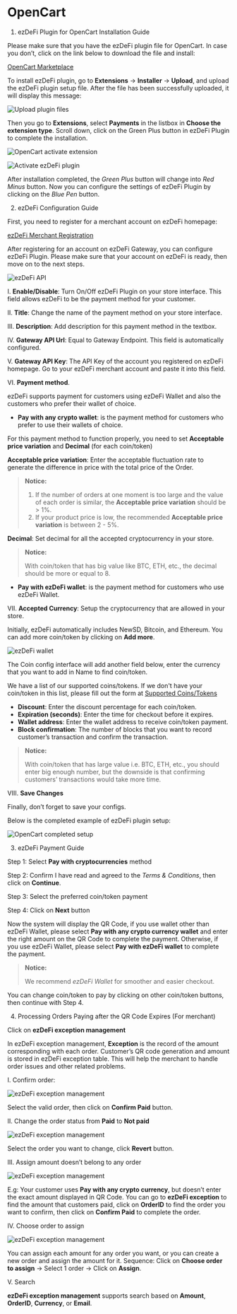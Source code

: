 # OpenCart
1. ezDeFi Plugin for OpenCart Installation Guide

Please make sure that you have the ezDeFi plugin file for OpenCart. In case you don’t, click on the link below to download the file and install:

[OpenCart Marketplace](https://www.opencart.com/index.php?route=marketplace/extension/info&extension_id=38282&filter_search=ezdefi)

To install ezDeFi plugin, go to **Extensions** -> **Installer** -> **Upload**, and upload the ezDeFi plugin setup file. After the file has been successfully uploaded, it will display this message:

![Upload plugin files](../../img/oc-upload.png "Upload plugin files")

Then you go to **Extensions**, select **Payments** in the listbox in **Choose the extension type**. Scroll down, click on the Green Plus button in ezDeFi Plugin to complete the installation.

![OpenCart activate extension](../../img/oc-payment.png "OpenCart activate extension")

![Activate ezDeFi plugin](../../img/oc-ezdefi-actv.png "Activate ezDeFi plugin")

After installation completed, the *Green Plus* button will change into *Red Minus* button. Now you can configure the settings of ezDeFi Plugin by clicking on the *Blue Pen* button.

2. ezDeFi Configuration Guide

First, you need to register for a merchant account on ezDeFi homepage:

[ezDeFi Merchant Registration](https://merchant.ezdefi.com/)

After registering for an account on ezDeFi Gateway, you can configure ezDeFi Plugin. Please make sure that your account on ezDeFi is ready, then move on to the next steps.

![ezDeFi API](../../img/oc-api.png "ezDeFi API")

I. **Enable/Disable**: Turn On/Off ezDeFi Plugin on your store interface. This field allows ezDeFi to be the payment method for your customer.

II. **Title**: Change the name of the payment method on your store interface.

III. **Description**: Add description for this payment method in the textbox.

IV. **Gateway API Url**: Equal to Gateway Endpoint. This field is automatically configured.

V. **Gateway API Key**: The API Key of the account you registered on ezDeFi homepage. Go to your ezDeFi merchant account and paste it into this field.

VI. **Payment method**.

ezDeFi supports payment for customers using ezDeFi Wallet and also the customers who prefer their wallet of choice.
* **Pay with any crypto wallet**: is the payment method for customers who prefer to use their wallets of choice.

For this payment method to function properly, you need to set **Acceptable price variation** and **Decimal** (for each coin/token)

**Acceptable price variation**: Enter the acceptable fluctuation rate to generate the difference in price with the total price of the Order.

> **Notice:**
> 1. If the number of orders at one moment is too large  and the value of each order is similar, the **Acceptable price variation** should be > 1%.
> 2. If your product price is low, the recommended **Acceptable price variation** is between 2 - 5%.

**Decimal**: Set decimal for all the accepted cryptocurrency in your store.

> **Notice:** 
> 
> With coin/token that has big value like BTC, ETH, etc., the decimal should be more or equal to 8.

* **Pay with ezDeFi wallet**: is the payment method for customers who use ezDeFi Wallet.

VII. **Accepted Currency**: Setup the cryptocurrency that are allowed in your store.

Initially, ezDeFi automatically includes NewSD, Bitcoin, and Ethereum. You can add more coin/token by clicking on **Add more**.

![ezDeFi wallet](../../img/oc-wallet.png)

The Coin config interface will add another field below, enter the currency that you want to add in Name to find coin/token.

We have a list of our supported coins/tokens. If we don't have your coin/token in this list, please fill out the form at [Supported Coins/Tokens](https://ezdefi.com/news/supported-coins-tokens/)

* **Discount**: Enter the discount percentage for each coin/token.
* **Expiration (seconds)**: Enter the time for checkout before it expires.
* **Wallet address**: Enter the wallet address to receive coin/token payment.
* **Block confirmation**: The number of blocks that you want to record customer’s transaction and confirm the transaction.

> **Notice:** 
> 
> With coin/token that has large value i.e. BTC, ETH, etc., you should enter big enough number, but the downside is that confirming customers’ transactions would take more time.

VIII. **Save Changes**

Finally, don’t forget to save your configs.

Below is the completed example of ezDeFi plugin setup:

![OpenCart completed setup](../../img/oc-complete.png "OpenCart completed setup")

3. ezDeFi Payment Guide

Step 1: Select **Pay with cryptocurrencies** method

Step 2: Confirm I have read and agreed to the *Terms & Conditions*, then click on **Continue**.

Step 3: Select the preferred coin/token payment

Step 4: Click on **Next** button

Now the system will display the QR Code, if you use wallet other than ezDeFi Wallet, please select **Pay with any crypto currency wallet** and enter the right amount on the QR Code to complete the payment. Otherwise, if you use ezDeFi Wallet, please select **Pay with ezDeFi wallet** to complete the payment.

> **Notice:** 
> 
> We recommend *ezDeFi Wallet* for smoother and easier checkout.

You can change coin/token to pay by clicking on other coin/token buttons, then continue with Step 4.

4. Processing Orders Paying after the QR Code Expires (For merchant)

Click on **ezDeFi exception management**

In ezDeFi exception management, **Exception** is the record of the amount corresponding with each order. Customer’s QR code generation and amount is stored in ezDeFi exception table. This will help the merchant to handle order issues and other related problems.

I. Confirm order:

![ezDeFi exception management](../../img/oc-exception1.png)

Select the valid order, then click on **Confirm Paid** button.

II. Change the order status from **Paid** to **Not paid**

![ezDeFi exception management](../../img/oc-exception2.png)

Select the order you want to change, click **Revert** button.

III. Assign amount doesn’t belong to any order

![ezDeFi exception management](../../img/oc-exception3.png)

E.g: Your customer uses **Pay with any crypto currency**, but doesn’t enter the exact amount displayed in QR Code. You can go to **ezDeFi exception** to find the amount that customers paid, click on **OrderID** to find the order you want to confirm, then click on **Confirm Paid** to complete the order.

IV. Choose order to assign

![ezDeFi exception management](../../img/oc-exception4.png)

You can assign each amount for any order you want, or you can create a new order and assign the amount for it.
Sequence: Click on **Choose order to assign** -> Select 1 order -> Click on **Assign**.

V. Search

**ezDeFi exception management** supports search based on **Amount**, **OrderID**, **Currency**, or **Email**.